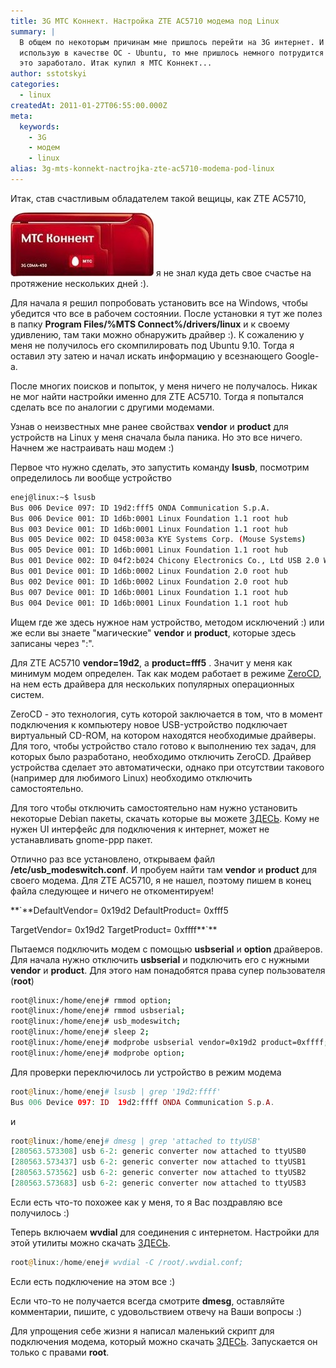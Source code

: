 ```yaml
---
title: 3G МТС Коннект. Наcтройка ZTE AC5710 модема под Linux
summary: |
  В общем по некоторым причинам мне пришлось перейти на 3G интернет. И так как я
  использую в качестве ОС - Ubuntu, то мне пришлось немного потрудится чтобы все
  это заработало. Итак купил я МТС Коннект...
author: sstotskyi
categories:
  - linux
createdAt: 2011-01-27T06:55:00.000Z
meta:
  keywords:
    - 3G
    - модем
    - linux
alias: 3g-mts-konnekt-nactrojka-zte-ac5710-modema-pod-linux
---
```


Итак, став счастливым обладателем такой вещицы, как ZTE AC5710,

 [![images](./fd6c34df85aeef542dc1e0c043f69352.jpeg)](/media/tiny_images/linux/fd6c34df85aeef542dc1e0c043f69352.jpeg "images") я не знал куда деть свое счастье на протяжение нескольких дней :).

Для начала я решил попробовать установить все на Windows, чтобы убедится что все в рабочем состоянии. После установки я тут же полез в папку **Program Files/%MTS Connect%/drivers/linux** и к своему удивлению, там таки можно обнаружить драйвер :). К сожалению у меня не получилось его скомпилировать под Ubuntu 9.10. Тогда я оставил эту затею и начал искать информацию у всезнающего Google-а.

После многих поисков и попыток, у меня ничего не получалось. Никак не мог найти настройки именно для ZTE AC5710. Тогда я попытался сделать все по аналогии с другими модемами.

Узнав о неизвестных мне ранее свойствах **vendor** и **product** для устройств на Linux у меня сначала была паника. Но это все ничего. Начнем же настраивать наш модем :)

Первое что нужно сделать, это запустить команду **lsusb**, посмотрим определилось ли вообще устройство

```bash
enej@linux:~$ lsusb
Bus 006 Device 097: ID 19d2:fff5 ONDA Communication S.p.A. 
Bus 006 Device 001: ID 1d6b:0001 Linux Foundation 1.1 root hub
Bus 003 Device 001: ID 1d6b:0001 Linux Foundation 1.1 root hub
Bus 005 Device 002: ID 0458:003a KYE Systems Corp. (Mouse Systems) 
Bus 005 Device 001: ID 1d6b:0001 Linux Foundation 1.1 root hub
Bus 001 Device 002: ID 04f2:b024 Chicony Electronics Co., Ltd USB 2.0 Webcam
Bus 001 Device 001: ID 1d6b:0002 Linux Foundation 2.0 root hub
Bus 002 Device 001: ID 1d6b:0002 Linux Foundation 2.0 root hub
Bus 007 Device 001: ID 1d6b:0001 Linux Foundation 1.1 root hub
Bus 004 Device 001: ID 1d6b:0001 Linux Foundation 1.1 root hub
```

Ищем где же здесь нужное нам устройство, методом исключений :) или же если вы знаете "магические" **vendor** и **product**, которые здесь записаны через ":".

Для ZTE AC5710 **vendor=19d2**, а **product=fff5** . Значит у меня как минимум модем определен. Так как модем работает в режиме [ZeroCD](http://wiki.vectormm.net/index.php/ZeroCD "zerocd zte ac5710"), на нем есть драйвера для нескольких популярных операционных систем.

ZeroCD - это технология, суть которой заключается в том, что в момент подключения к компьютеру новое USB-устройство подключает виртуальный CD-ROM, на котором находятся необходимые драйверы. Для того, чтобы устройство стало готово к выполнению тех задач, для которых было разработано, необходимо отключить ZeroCD. Драйвер устройства сделает это автоматически, однако при отсутствии такового (например для любимого Linux) необходимо отключить самостоятельно.

Для того чтобы отключить самостоятельно нам нужно установить некоторые Debian пакеты, скачать которые вы можете [ЗДЕСЬ](./modem.utils.tar.bz2). Кому не нужен UI интерфейс для подключения к интернет, может не устанавливать gnome-ppp пакет.

Отлично раз все установлено, открываем файл **/etc/usb\_modeswitch.conf**. И пробуем найти там **vendor** и **product** для своего модема. Для ZTE AC5710, я не нашел, поэтому пишем в конец файла следующее и ничего не откоментируем!

**`**DefaultVendor=  0x19d2
DefaultProduct= 0xfff5

TargetVendor=   0x19d2
TargetProduct=  0xffff**`**

Пытаемся подключить модем с помощью **usbserial** и **option** драйверов. Для начала нужно отключить **usbserial** и подключить его с нужными **vendor** и **product**. Для этого нам понадобятся права супер пользователя (**root**)

```bash
root@linux:/home/enej# rmmod option;
root@linux:/home/enej# rmmod usbserial;
root@linux:/home/enej# usb_modeswitch;
root@linux:/home/enej# sleep 2;
root@linux:/home/enej# modprobe usbserial vendor=0x19d2 product=0xffff;
root@linux:/home/enej# modprobe option;
```

Для проверки переключилось ли устройство в режим модема

```php
root@linux:/home/enej# lsusb | grep '19d2:ffff'
Bus 006 Device 097: ID  19d2:ffff ONDA Communication S.p.A. 
```

и

```php
root@linux:/home/enej# dmesg | grep 'attached to ttyUSB'
[280563.573308] usb 6-2: generic converter now attached to ttyUSB0
[280563.573437] usb 6-2: generic converter now attached to ttyUSB1
[280563.573562] usb 6-2: generic converter now attached to ttyUSB2
[280563.573683] usb 6-2: generic converter now attached to ttyUSB3
```

Если есть что-то похожее как у меня, то я Вас поздравляю все получилось :)

Теперь включаем **wvdial** для соединения с интернетом. Настройки для этой утилиты можно скачать [ЗДЕСЬ](./wvdial.zip).

```php
root@linux:/home/enej# wvdial -C /root/.wvdial.conf;
```

Если есть подключение на этом все :)

Если что-то не получается всегда смотрите **dmesg**, оставляйте комментарии, пишите, с удовольствием отвечу на Ваши вопросы :)

Для упрощения себе жизни я написал маленький скрипт для подключения модема, который можно скачать [ЗДЕСЬ](./enable_modem.sh). Запускается он только с правами **root**.